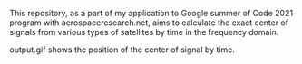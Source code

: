 This repository, as a part of my application to Google summer of Code 2021 program with aerospaceresearch.net, aims to calculate the exact center of signals from various types of satellites by time in the frequency domain.

output.gif shows the position of the center of signal by time.


